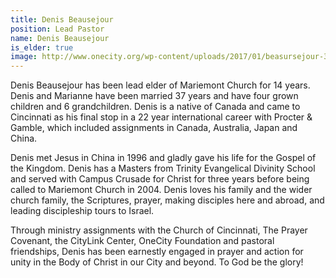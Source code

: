 ```yaml
---
title: Denis Beausejour
position: Lead Pastor
name: Denis Beausejour
is_elder: true
image: http://www.onecity.org/wp-content/uploads/2017/01/beasursejour-350x350.jpg
---
```


Denis Beausejour has been lead elder of Mariemont Church for 14 years. Denis and Marianne have been married 37 years and have four grown children and 6 grandchildren. Denis is a native of Canada and came to Cincinnati as his final stop in a 22 year international career with Procter & Gamble, which included assignments in Canada, Australia, Japan and China.

Denis met Jesus in China in 1996 and gladly gave his life for the Gospel of the Kingdom. Denis has a Masters from Trinity Evangelical Divinity School and served with Campus Crusade for Christ for three years before being called to Mariemont Church in 2004. Denis loves his family and the wider church family, the Scriptures, prayer, making disciples here and abroad, and leading discipleship tours to Israel.

Through ministry assignments with the Church of Cincinnati, The Prayer Covenant, the CityLink Center, OneCity Foundation and pastoral friendships, Denis has been earnestly engaged in prayer and action for unity in the Body of Christ in our City and beyond. To God be the glory!